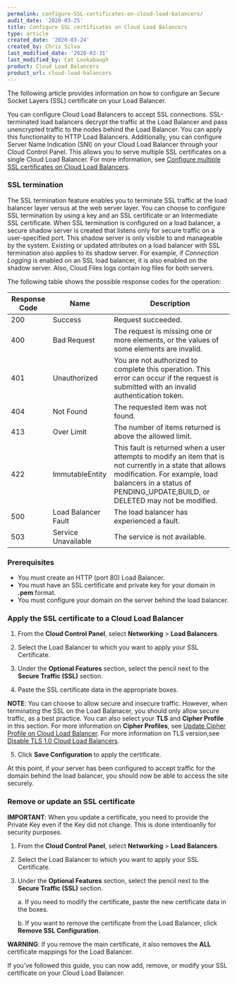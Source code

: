 ```yaml
---
permalink: configure-SSL-certificates-on-cloud-load-balancers/
audit_date: '2020-03-25'
title: Configure SSL certificates on Cloud Load Balancers
type: article
created_date: '2020-03-24'
created_by: Chris Silva
last_modified_date: '2020-03-31'
last_modified_by: Cat Lookabaugh
product: Cloud Load Balancers
product_url: cloud-load-balancers
---
```


The following article provides information on how to configure an Secure Socket Layers (SSL) certificate on your Load Balancer.

You can configure Cloud Load Balancers to accept SSL connections. SSL-terminated load balancers decrypt the traffic at the Load Balancer and pass unencrypted traffic to the nodes behind the Load Balancer. You can apply this functionality to HTTP Load Balancers. Additionally, you can configure Server Name Indication (SNI) on your Cloud Load Balancer through your Cloud Control Panel. This allows you to serve multiple SSL certificates on a single Cloud Load Balancer. For more information, see [Configure multiple SSL certificates on Cloud Load Balancers](how-to/configure-multiple-SSL-certificates-on-cloud-load-balancers/).

### SSL termination

The SSL termination feature enables you to terminate SSL traffic at the load balancer layer versus at the web server layer. You can choose to configure SSL termination by using a key and an SSL certificate or an Intermediate SSL certificate. When SSL termination is configured on a load balancer, a secure shadow server is created that listens only for secure traffic on a user-specified port. This shadow server is only visible to and manageable by the system. Existing or updated attributes on a load balancer with SSL termination also applies to its shadow server. For example, if *Connection Logging* is enabled on an SSL load balancer, it is also enabled on the shadow server. Also, Cloud Files logs contain log files for both servers.

The following table shows the possible response codes for the operation:

**Response Code**|**Name**|**Description**
-----|-----|-----
200|Success|Request succeeded.
400|Bad Request|The request is missing one or more elements, or the values of some elements are invalid.
401|Unauthorized|You are not authorized to complete this operation. This error can occur if the request is submitted with an invalid authentication token.
404|Not Found|The requested item was not found.
413|Over Limit|The number of items returned is above the allowed limit.
422|ImmutableEntity|This fault is returned when a user attempts to modify an item that is not currently in a state that allows modification. For example, load balancers in a status of PENDING\_UPDATE,BUILD, or DELETED may not be modified.
500|Load Balancer Fault|The load balancer has experienced a fault.
503|Service Unavailable|The service is not available.

### Prerequisites

- You must create an HTTP (port 80) Load Balancer.
- You must have an SSL certificate and private key for your domain in **.pem** format.
- You must configure your domain on the server behind the load balancer. 

### Apply the SSL certificate to a Cloud Load Balancer

1. From the **Cloud Control Panel**, select **Networking** > **Load Balancers**. 

2. Select the Load Balancer to which you want to apply your SSL Certificate. 

3. Under the **Optional Features** section, select the pencil next to the **Secure Traffic (SSL)** section. 

4. Paste the SSL certificate data in the appropriate boxes.

**NOTE**: You can choose to allow secure and insecure traffic. However, when terminating the SSL on the Load Balanacer, you should only allow secure traffic, as a best practice. You can also select your **TLS** and **Cipher Profile** in this section. For more information on **Cipher Profiles**, see [Update Cipher Profile on Cloud Load Balancer](how-to/update-the-cipher-profile-on-a-cloud-load-balancer). For more information on TLS version,see [Disable TLS 1.0 Cloud Load Balancers](how-to/disable-tls1-for-cloud-load-balancers/).

5. Click **Save Configuration** to apply the certificate. 

At this point, if your server has been configured to accept traffic for the domain behind the load balancer, you should now be able to access the site securely. 

### Remove or update an SSL certificate

**IMPORTANT**: When you update a certificate, you need to provide the Private Key even if the Key did not change. This is done intentioanlly for security purposes. 

1. From the **Cloud Control Panel**, select **Networking** > **Load Balancers**. 

2. Select the Load Balancer to which you want to apply your SSL Certificate. 

3. Under the **Optional Features** section, select the pencil next to the **Secure Traffic (SSL)** section. 

   a. If you need to modify the certificate, paste the new certificate data in the boxes. 
	
   b. If you want to remove the certificate from the Load Balancer, click **Remove SSL Configuration**. 

**WARNING**: If you remove the main certificate, it also removes the **ALL** certificate mappings for the Load Balancer. 


If you've followed this guide, you can now add, remove, or modify your SSL certificate on your Cloud Load Balancer.
